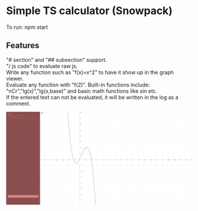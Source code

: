 # Simple TS calculator (Snowpack)

To run: npm start

## Features
"# section" and "## subsection" support.<br>
"/ js code" to evaluate raw js.<br>
Write any function such as "f(x)=x^2" to have it show up in the graph viewer.<br>
Evaluate any function with "f(2)". Built-in functions include: "nCr","lg(x)","lg(x,base)" and basic math functions like sin etc.<br>
If the entered text can not be evaluated, it will be written in the log as a comment.<br>

<img src="react calc preview.png">
